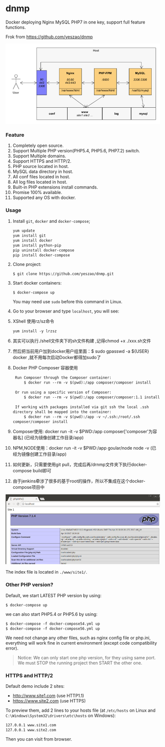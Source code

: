 # dnmp
Docker deploying Nginx MySQL PHP7 in one key, support full feature functions.

Frok from https://github.com/yeszao/dnmp

![Demo Image](./dnmp.png)

### Feature
1. Completely open source.
2. Support Multiple PHP version(PHP5.4, PHP5.6, PHP7.2) switch.
3. Support Multiple domains.
4. Support HTTPS and HTTP/2.
5. PHP source located in host.
6. MySQL data directory in host.
7. All conf files located in host.
8. All log files located in host.
9. Built-in PHP extensions install commands.
10. Promise 100% available.
11. Supported any OS with docker.

### Usage
1. Install `git`, `docker` and `docker-compose`;
	```
	yum update
	yum install git
	yum install docker
	yum install python-pip
	pip uninstall docker-compose
	pip install docker-compose
	```
2. Clone project:
    ```
    $ git clone https://github.com/yeszao/dnmp.git
    ```
3. Start docker containers:
    ```
    $ docker-compose up
    ```
    You may need use `sudo` before this command in Linux.
4. Go to your browser and type `localhost`, you will see:

5. XShell 使用rz/sz命令 
    ```
    yum install -y lrzsz
    ```
6. 其实可以执行./shell文件夹下的sh文件构建 ,记得chmod +x ./xxx.sh文件

7. 然后把当前用户加到docker用户组里面：$ sudo gpasswd -a ${USER} docker ,就不用每次启动Docker都得加sudo了

8. Docker PHP Composer 容器使用
   ```
    Run Composer through the Composer container:
        $ docker run --rm -v $(pwd):/app composer/composer install
    
    Or run using a specific version of Composer:
        $ docker run --rm -v $(pwd):/app composer/composer:1.1 install
    
    If working with packages installed via git ssh the local .ssh directory shall be mapped into the container:
        $ docker run --rm -v $(pwd):/app -v ~/.ssh:/root/.ssh composer/composer install
   ```
9. Composer使用: docker run -it -v $PWD:/app composer['composer'为容器名] (已经为镜像创建工作目录/app)

10. NPM,NODE使用：docker run -it -v $PWD:/app goular/node node -v    (已经为镜像创建工作目录/app)
   
11. 如何更新，只需要使用git pull，完成后再/drnmp文件夹下执行docker-compose build即可

12. 由于jenkins牵涉了很多的基于root的操作，所以不集成在这个docker-compose项目中
   
![Demo Image](./snapshot.png)

The index file is located in `./www/site1/`.

### Other PHP version?
Default, we start LATEST PHP version by using:
```
$ docker-compose up
```
we can also start PHP5.4 or PHP5.6 by using:
```
$ docker-compose -f docker-compose54.yml up
$ docker-compose -f docker-compose56.yml up
```
We need not change any other files, such as nginx config file or php.ini, everything will work fine in current environment (except code compatibility error).

> Notice: We can only start one php version, for they using same port. We must STOP the running project then START the other one.

### HTTPS and HTTP/2
Default demo include 2 sites:
* http://www.site1.com  (use HTTP1.1)
* https://www.site2.com (use HTTPS)

To preview them, add 2 lines to your hosts file (at `/etc/hosts` on Linux and `C:\Windows\System32\drivers\etc\hosts` on Windows):
```
127.0.0.1 www.site1.com
127.0.0.1 www.site2.com
```
Then you can visit from browser.
